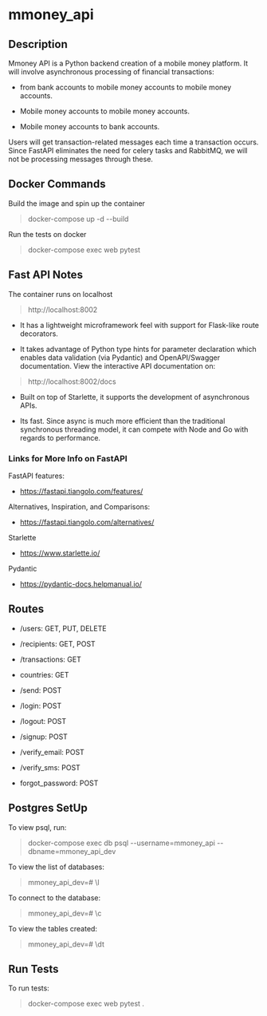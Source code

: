 # mmoney_api

## Description
Mmoney API is a Python backend creation of a mobile money platform.
It will involve asynchronous processing of financial transactions:

- from bank accounts to mobile money accounts to mobile money accounts.

- Mobile money accounts to mobile money accounts.

- Mobile money accounts to bank accounts.

Users will get transaction-related messages each time a transaction occurs.
Since FastAPI eliminates the need for celery tasks and RabbitMQ, we will not be processing
messages through these.

## Docker Commands

Build the image and spin up the container

> docker-compose up -d --build

Run the tests on docker

> docker-compose exec web pytest


## Fast API Notes
The container runs on localhost

> http://localhost:8002

- It has a lightweight microframework feel with support for Flask-like route decorators.

- It takes advantage of Python type hints for parameter declaration which enables data validation (via Pydantic) and OpenAPI/Swagger documentation. View the interactive API documentation on:

> http://localhost:8002/docs

- Built on top of Starlette, it supports the development of asynchronous APIs.

- Its fast. Since async is much more efficient than the traditional synchronous threading model, it can compete with Node and Go with regards to performance.

### Links for More Info on FastAPI

FastAPI features:
- https://fastapi.tiangolo.com/features/

Alternatives, Inspiration, and Comparisons:
 - https://fastapi.tiangolo.com/alternatives/

Starlette
- https://www.starlette.io/

Pydantic
- https://pydantic-docs.helpmanual.io/

## Routes

- /users: GET, PUT, DELETE

- /recipients: GET, POST

- /transactions: GET

- countries: GET

- /send: POST

- /login: POST

- /logout: POST

- /signup: POST

- /verify_email: POST

- /verify_sms: POST

- forgot_password: POST


## Postgres SetUp
To view psql, run:

> docker-compose exec db psql --username=mmoney_api --dbname=mmoney_api_dev

To view the list of databases:

> mmoney_api_dev=# \l

To connect to the database:
> mmoney_api_dev=# \c

To view the tables created:

> mmoney_api_dev=# \dt

## Run Tests

To run tests:

> docker-compose exec web pytest .
